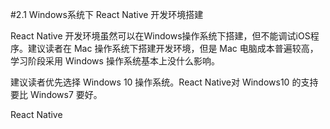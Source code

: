 #2.1 Windows系统下 React Native 开发环境搭建 

React Native 开发环境虽然可以在Windows操作系统下搭建，但不能调试iOS程序。建议读者在 Mac 操作系统下搭建开发环境，但是 Mac 电脑成本普遍较高，学习阶段采用 Windows 操作系统基本上没什么影响。

建议读者优先选择 Windows 10 操作系统。React Native对 Windows10 的支持要比 Windows7 要好。

React Native